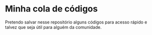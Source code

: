 # Minha cola de códigos

Pretendo salvar nesse repositório alguns códigos para acesso rápido e talvez que seja útil para alguém da comunidade.
